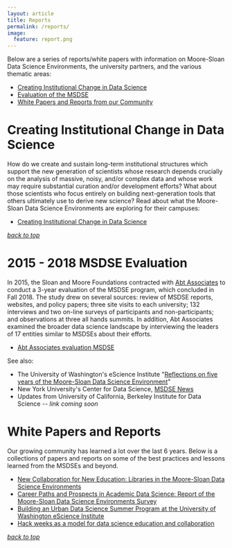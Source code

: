 ```yaml
---
layout: article
title: Reports
permalink: /reports/
image:
  feature: report.png
---
```


<a name="themetop"></a>
Below are a series of reports/white papers with information on Moore-Sloan Data Science Environments, the university partners, and the various thematic areas: 

- [Creating Institutional Change in Data Science](#change)
- [Evaluation of the MSDSE](#eval)
- [White Papers and Reports from our Community](#papers)

# <a name="change"></a> Creating Institutional Change in Data Science

How do we create and sustain long-term institutional structures which support the new generation of scientists whose research depends crucially on the analysis of massive, noisy, and/or complex data and whose work may require substantial curation and/or development efforts? What about those scientists who focus entirely on building next-generation tools that others ultimately use to derive new science? 
Read about what the Moore-Sloan Data Science Environments are exploring for their campuses: 
- [Creating Institutional Change in Data Science](/creating_institutional_change.html)

_[back to top](/reports#themetop)_

# <a name="eval"></a> 2015 - 2018 MSDSE Evaluation

In 2015, the Sloan and Moore Foundations contracted with [Abt Associates](https://www.abtassociates.com/) to conduct a 3-year evaluation of the MSDSE program, which concluded in Fall 2018. The study drew on several sources: review of MSDSE reports, websites, and policy papers; three site visits to each university; 132 interviews and two on-line surveys of participants and non-participants; and observations at three all hands summits. In addition, Abt Associates examined the broader data science landscape by interviewing the leaders of 17 entities similar to MSDSEs about their efforts.

- [Abt Associates evaluation MSDSE](/files/MSDSE_Eval_Final_Report_Feb_2019_v2.pdf)

See also: 
- The University of Washington's eScience Institute "[Reflections on five years of the Moore-Sloan Data Science Environment](https://escience.washington.edu/reflections-on-five-years-of-the-moore-sloan-data-science-environment/)"
- New York University's Center for Data Science, [MSDSE News](https://cds.nyu.edu/msdse-news/)
- Updates from University of California, Berkeley Institute for Data Science -- _link coming soon_

# <a name="papers"></a> White Papers and Reports
Our growing community has learned a lot over the last 6 years. Below is a collections of papers and reports on some of the best practices and lessons learned from the MSDSEs and beyond.

- [New Collaboration for New Education: Libraries in the Moore-Sloan Data Science Environments](https://publications.arl.org/17ls5uq/)
- [Career Paths and Prospects in Academic Data Science: Report of the Moore-Sloan Data Science Environments Survey](https://osf.io/preprints/socarxiv/xe823/)
- [Building an Urban Data Science Summer Program at the University of Washington eScience Institute](/files/UrbanDataScience2015.pdf)
- [Hack weeks as a model for data science education and collaboration](/files/Hackweeks_PNAS.pdf)


_[back to top](/reports#themetop)_
